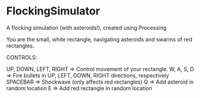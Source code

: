 FlockingSimulator
=================

A flocking simulation (with asteroids!), created using Processing

You are the small, white rectangle, navigating asteroids
and swarms of red rectangles.

CONTROLS:

UP, DOWN, LEFT, RIGHT => Control movement of your rectangle.
W, A, S, D => Fire bullets in UP, LEFT, DOWN, RIGHT directions, respectively
SPACEBAR => Shockwave (only affects red rectangles)
Q => Add asteroid in random location
E => Add red rectangle in random location
